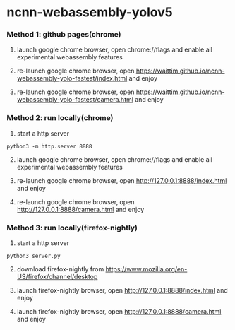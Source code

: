 # ncnn-webassembly-yolov5

### Method 1: github pages(chrome)

1. launch google chrome browser, open chrome://flags and enable all experimental webassembly features

2. re-launch google chrome browser, open https://waittim.github.io/ncnn-webassembly-yolo-fastest/index.html and enjoy

3. re-launch google chrome browser, open https://waittim.github.io/ncnn-webassembly-yolo-fastest/camera.html and enjoy

### Method 2: run locally(chrome)

1. start a http server
```
python3 -m http.server 8888
```

2. launch google chrome browser, open chrome://flags and enable all experimental webassembly features

3. re-launch google chrome browser, open http://127.0.0.1:8888/index.html and enjoy

4. re-launch google chrome browser, open http://127.0.0.1:8888/camera.html and enjoy

### Method 3: run locally(firefox-nightly)

1. start a http server
```
python3 server.py
```

2. download firefox-nightly from https://www.mozilla.org/en-US/firefox/channel/desktop

3. launch firefox-nightly browser, open http://127.0.0.1:8888/index.html and enjoy

4. launch firefox-nightly browser, open http://127.0.0.1:8888/camera.html and enjoy
